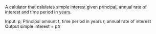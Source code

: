 A calulator that calulates simple interest given principal, annual rate of interest and time period in years.

Input:
   p, Principal amount
   t, time period in years 
   r, annual rate of interest 
Output
   simple interest = p*t*r
